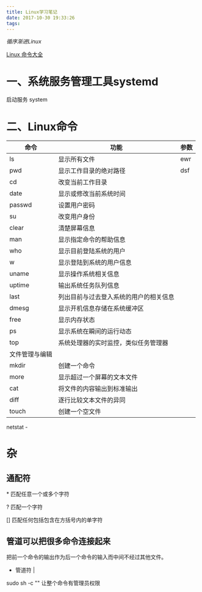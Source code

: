 ```yaml
---
title: Linux学习笔记
date: 2017-10-30 19:33:26
tags:
---
```

*循序渐进Linux*

[Linux 命令大全](http://man.linuxde.net/)

# 一、系统服务管理工具systemd

启动服务 system


# 二、Linux命令

命令 | 功能 | 参数
---- | ---| ---
ls |  显示所有文件| ewr
pwd |  显示工作目录的绝对路径| dsf
cd | 改变当前工作目录 |
date | 显示或修改当前系统时间 |
passwd | 设置用户密码|
su | 改变用户身份 |
clear | 清楚屏幕信息 |
man | 显示指定命令的帮助信息 |
who | 显示目前登陆系统的用户 |
w | 显示登陆到系统的用户信息 |
uname | 显示操作系统相关信息 |
uptime | 输出系统任务队列信息 |
last | 列出目前与过去登入系统的用户的相关信息 |
dmesg | 显示开机信息存储在系统缓冲区 |
free | 显示内存状态 |
ps | 显示系统在瞬间的运行动态 |
top | 系统处理器的实时监控，类似任务管理器 |
文件管理与编辑| |
mkdir| 创建一个命令 |
more | 显示超过一个屏幕的文本文件 |
cat | 将文件的内容输出到标准输出 |
diff | 逐行比较文本文件的异同 |
touch | 创建一个空文件 | 
netstat -


# 杂
## 通配符
\* 匹配任意一个或多个字符

? 匹配一个字符

[] 匹配任何包括包含在方括号内的单字符

## 管道可以把很多命令连接起来
把前一个命令的输出作为后一个命令的输入而中间不经过其他文件。
* 管道符 |


sudo sh -c "" 让整个命令有管理员权限
